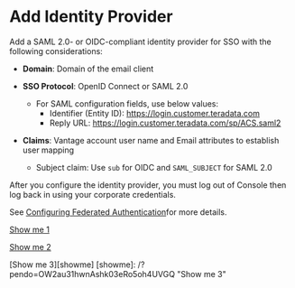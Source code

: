# Add Identity Provider

Add a SAML 2.0- or OIDC-compliant identity provider for SSO with the following considerations:

- **Domain**: Domain of the email client
- **SSO Protocol**: OpenID Connect or SAML 2.0

  - For SAML configuration fields, use below values:
    - Identifier (Entity ID): https://login.customer.teradata.com
    - Reply URL: https://login.customer.teradata.com/sp/ACS.saml2

- **Claims**: Vantage account user name and Email attributes to establish user mapping

  - Subject claim: Use `sub` for OIDC and `SAML_SUBJECT` for SAML 2.0


 
After you configure the identity provider, you must log out of Console then log back in using your corporate credentials.

See [Configuring Federated Authentication](https://docs.teradata.com/search/all?query=Configuring+Federated+Authentication&content-lang=en-US)for more details.

[Show me 1](?pendo=OW2au31hwnAshk03eRo5oh4UVGQ)

[Show me 2](/?pendo=OW2au31hwnAshk03eRo5oh4UVGQ)

[Show me 3][showme]
[showme]: /?pendo=OW2au31hwnAshk03eRo5oh4UVGQ "Show me 3"

